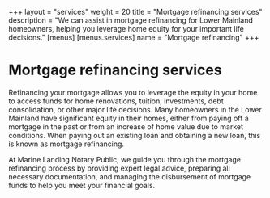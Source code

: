 +++
layout = "services"
weight = 20
title = "Mortgage refinancing services"
description = "We can assist in mortgage refinancing for Lower Mainland homeowners, helping you leverage home equity for your important life decisions."
[menus]
  [menus.services]
    name = "Mortgage refinancing"
+++

# Mortgage refinancing services

Refinancing your mortgage allows you to leverage the equity in your home to access funds for home renovations, tuition, investments, debt consolidation, or other major life decisions.
Many homeowners in the Lower Mainland have significant equity in their homes, either from paying off a mortgage in the past or from an increase of home value due to market conditions.
When paying out an existing loan and obtaining a new loan, this is known as mortgage refinancing.

At Marine Landing Notary Public, we guide you through the mortgage refinancing process by providing expert legal advice,
preparing all necessary documentation,
and managing the disbursement of mortgage funds to help you meet your financial goals.
